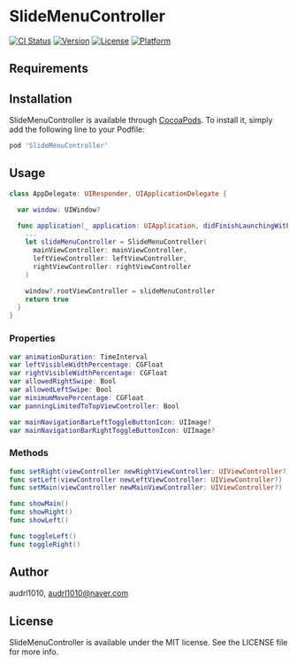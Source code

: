 # SlideMenuController

[![CI Status](http://img.shields.io/travis/audrl1010/SlideMenuController.svg?style=flat)](https://travis-ci.org/audrl1010/SlideMenuController)
[![Version](https://img.shields.io/cocoapods/v/SlideMenuController.svg?style=flat)](http://cocoapods.org/pods/SlideMenuController)
[![License](https://img.shields.io/cocoapods/l/SlideMenuController.svg?style=flat)](http://cocoapods.org/pods/SlideMenuController)
[![Platform](https://img.shields.io/cocoapods/p/SlideMenuController.svg?style=flat)](http://cocoapods.org/pods/SlideMenuController)

## Requirements

## Installation

SlideMenuController is available through [CocoaPods](http://cocoapods.org). To install
it, simply add the following line to your Podfile:

```ruby
pod 'SlideMenuController'
```

## Usage

```swift
class AppDelegate: UIResponder, UIApplicationDelegate {

  var window: UIWindow?

  func application(_ application: UIApplication, didFinishLaunchingWithOptions launchOptions: [UIApplicationLaunchOptionsKey: Any]?) -> Bool {
    ...
    let slideMenuController = SlideMenuController(
      mainViewController: mainViewController,
      leftViewController: leftViewController,
      rightViewController: rightViewController
    )

    window?.rootViewController = slideMenuController
    return true
  }
}

```

### Properties
```swift
var animationDuration: TimeInterval
var leftVisibleWidthPercentage: CGFloat
var rightVisibleWidthPercentage: CGFloat
var allowedRightSwipe: Bool
var allowedLeftSwipe: Bool
var minimumMovePercentage: CGFloat
var panningLimitedToTopViewController: Bool

var mainNavigationBarLeftToggleButtonIcon: UIImage?
var mainNavigationBarRightToggleButtonIcon: UIImage?
```

### Methods
```swift
func setRight(viewController newRightViewController: UIViewController?)
func setLeft(viewController newLeftViewController: UIViewController?)
func setMain(viewController newMainViewController: UIViewController?)

func showMain()
func showRight()
func showLeft()

func toggleLeft()
func toggleRight()
```

## Author

audrl1010, audrl1010@naver.com

## License

SlideMenuController is available under the MIT license. See the LICENSE file for more info.
